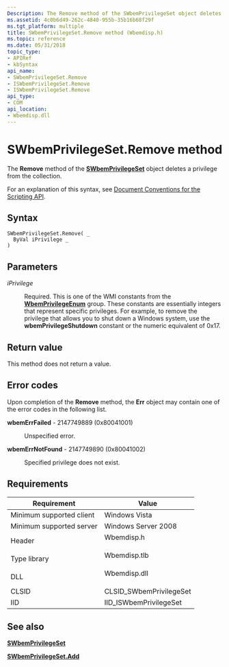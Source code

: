 ```yaml
---
Description: The Remove method of the SWbemPrivilegeSet object deletes a privilege from the collection.
ms.assetid: 4c0b6d49-262c-4840-955b-35b16b68f29f
ms.tgt_platform: multiple
title: SWbemPrivilegeSet.Remove method (Wbemdisp.h)
ms.topic: reference
ms.date: 05/31/2018
topic_type: 
- APIRef
- kbSyntax
api_name: 
- SWbemPrivilegeSet.Remove
- ISWbemPrivilegeSet.Remove
- ISWbemPrivilegeSet.Remove
api_type: 
- COM
api_location: 
- Wbemdisp.dll
---
```


# SWbemPrivilegeSet.Remove method

The **Remove** method of the [**SWbemPrivilegeSet**](swbemprivilegeset.md) object deletes a privilege from the collection.

For an explanation of this syntax, see [Document Conventions for the Scripting API](document-conventions-for-the-scripting-api.md).

## Syntax


```VB
SWbemPrivilegeSet.Remove( _
  ByVal iPrivilege _
)
```



## Parameters

<dl> <dt>

*iPrivilege* 
</dt> <dd>

Required. This is one of the WMI constants from the [**WbemPrivilegeEnum**](/windows/desktop/api/Wbemdisp/ne-wbemdisp-wbemprivilegeenum) group. These constants are essentially integers that represent specific privileges. For example, to remove the privilege that allows you to shut down a Windows system, use the **wbemPrivilegeShutdown** constant or the numeric equivalent of 0x17.

</dd> </dl>

## Return value

This method does not return a value.

## Error codes

Upon completion of the **Remove** method, the **Err** object may contain one of the error codes in the following list.

<dl> <dt>

**wbemErrFailed** - 2147749889 (0x80041001)
</dt> <dd>

Unspecified error.

</dd> <dt>

**wbemErrNotFound** - 2147749890 (0x80041002)
</dt> <dd>

Specified privilege does not exist.

</dd> </dl>

## Requirements



| Requirement | Value |
|-------------------------------------|-----------------------------------------------------------------------------------------|
| Minimum supported client<br/> | Windows Vista<br/>                                                                |
| Minimum supported server<br/> | Windows Server 2008<br/>                                                          |
| Header<br/>                   | <dl> <dt>Wbemdisp.h</dt> </dl>   |
| Type library<br/>             | <dl> <dt>Wbemdisp.tlb</dt> </dl> |
| DLL<br/>                      | <dl> <dt>Wbemdisp.dll</dt> </dl> |
| CLSID<br/>                    | CLSID\_SWbemPrivilegeSet<br/>                                                     |
| IID<br/>                      | IID\_ISWbemPrivilegeSet<br/>                                                      |



## See also

<dl> <dt>

[**SWbemPrivilegeSet**](swbemprivilegeset.md)
</dt> <dt>

[**SWbemPrivilegeSet.Add**](swbemprivilegeset-add.md)
</dt> </dl>

 

 




